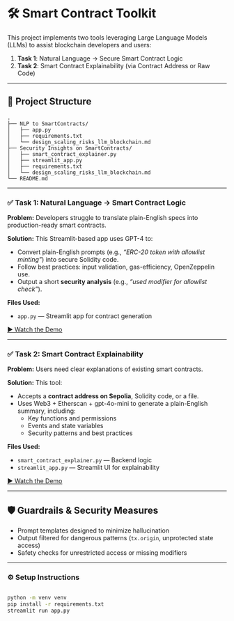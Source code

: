 # 🛠️ Smart Contract Toolkit  

This project implements two tools leveraging Large Language Models (LLMs) to assist blockchain developers and users:

1. **Task 1**: Natural Language → Secure Smart Contract Logic  
2. **Task 2**: Smart Contract Explainability (via Contract Address or Raw Code)

---

## 🚀 Project Structure
```
.
├── NLP to SmartContracts/
│   ├── app.py 
│   ├── requirements.txt
│   └── design_scaling_risks_llm_blockchain.md
├── Security Insights on SmartContracts/
│   ├── smart_contract_explainer.py
│   ├── streamlit_app.py
│   ├── requirements.txt
│   └── design_scaling_risks_llm_blockchain.md
└── README.md
```


---

### ✅ Task 1: Natural Language → Smart Contract Logic

**Problem:** Developers struggle to translate plain-English specs into production-ready smart contracts.

**Solution:** This Streamlit-based app uses GPT-4 to:
- Convert plain-English prompts (e.g., _“ERC-20 token with allowlist minting”_) into secure Solidity code.
- Follow best practices: input validation, gas-efficiency, OpenZeppelin use.
- Output a short **security analysis** (e.g., _“used modifier for allowlist check”_).

**Files Used:**
- `app.py` — Streamlit app for contract generation

[▶️ Watch the Demo](https://www.youtube.com/watch?v=M_5-KpZAwNk)

---
### ✅ Task 2: Smart Contract Explainability

**Problem:** Users need clear explanations of existing smart contracts.

**Solution:** This tool:
- Accepts a **contract address on Sepolia**, Solidity code, or a file.
- Uses Web3 + Etherscan + gpt-4o-mini to generate a plain-English summary, including:
  - Key functions and permissions
  - Events and state variables
  - Security patterns and best practices

**Files Used:**
- `smart_contract_explainer.py` — Backend logic
- `streamlit_app.py` — Streamlit UI for explainability


[▶️ Watch the Demo](https://www.youtube.com/watch?v=olu_j5pCcTI)


---

## 🛡️ Guardrails & Security Measures

- Prompt templates designed to minimize hallucination
- Output filtered for dangerous patterns (`tx.origin`, unprotected state access)
- Safety checks for unrestricted access or missing modifiers

---

### ⚙️ Setup Instructions



```bash

python -m venv venv
pip install -r requirements.txt
streamlit run app.py
